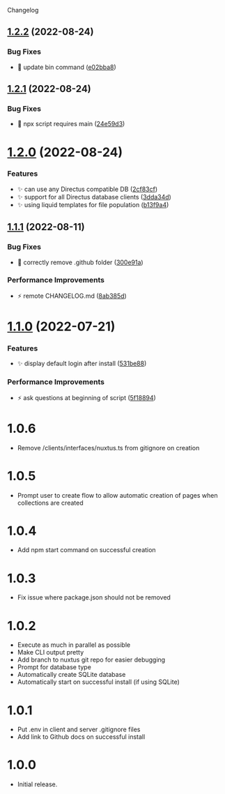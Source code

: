 Changelog

## [1.2.2](https://github.com/nuxtus/create-nuxtus/compare/v1.2.1...v1.2.2) (2022-08-24)


### Bug Fixes

* :bug: update bin command ([e02bba8](https://github.com/nuxtus/create-nuxtus/commit/e02bba81ba4b0594dd19c4e265cd2875f2e53d5c))

## [1.2.1](https://github.com/nuxtus/create-nuxtus/compare/v1.2.0...v1.2.1) (2022-08-24)


### Bug Fixes

* :bug: npx script requires main ([24e59d3](https://github.com/nuxtus/create-nuxtus/commit/24e59d3b612a6216553b432a29b88acdf7a4a21d))

# [1.2.0](https://github.com/nuxtus/create-nuxtus/compare/v1.1.1...v1.2.0) (2022-08-24)


### Features

* :sparkles: can use any Directus compatible DB ([2cf83cf](https://github.com/nuxtus/create-nuxtus/commit/2cf83cff0bae259fbc5c4325804e1d120131864b))
* :sparkles: support for all Directus database clients ([3dda34d](https://github.com/nuxtus/create-nuxtus/commit/3dda34df242a173702d562cf7c5d63d62e99fade))
* :sparkles: using liquid templates for file population ([b13f9a4](https://github.com/nuxtus/create-nuxtus/commit/b13f9a40167c39701ce5ce6872db9e5977d1de39))

## [1.1.1](https://github.com/nuxtus/create-nuxtus/compare/v1.1.0...v1.1.1) (2022-08-11)


### Bug Fixes

* :bug: correctly remove .github folder ([300e91a](https://github.com/nuxtus/create-nuxtus/commit/300e91a44738af64ec012526501336638d0fb947))


### Performance Improvements

* :zap: remote CHANGELOG.md ([8ab385d](https://github.com/nuxtus/create-nuxtus/commit/8ab385d12adb78092c8c8da07eee3b6001d7160e))

# [1.1.0](https://github.com/nuxtus/create-nuxtus/compare/v1.0.6...v1.1.0) (2022-07-21)


### Features

* :sparkles: display default login after install ([531be88](https://github.com/nuxtus/create-nuxtus/commit/531be888f6e0ee21f5bac27199b4176efddb9946))


### Performance Improvements

* :zap: ask questions at beginning of script ([5f18894](https://github.com/nuxtus/create-nuxtus/commit/5f18894263f42375ffa4b03a550868b16e004eee))

# 1.0.6

- Remove /clients/interfaces/nuxtus.ts from gitignore on creation

# 1.0.5

- Prompt user to create flow to allow automatic creation of pages when collections are created

# 1.0.4

- Add npm start command on successful creation

# 1.0.3

- Fix issue where package.json should not be removed

# 1.0.2

- Execute as much in parallel as possible
- Make CLI output pretty
- Add branch to nuxtus git repo for easier debugging
- Prompt for database type
- Automatically create SQLite database
- Automatically start on successful install (if using SQLite)

# 1.0.1

- Put .env in client and server .gitignore files
- Add link to Github docs on successful install

# 1.0.0

- Initial release.
